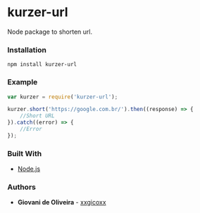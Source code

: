 # kurzer-url
Node package to shorten url.

### Installation
````
npm install kurzer-url
````

### Example
```javascript
var kurzer = require('kurzer-url');

kurzer.short('https://google.com.br/').then((response) => {
    //Short URL
}).catch((error) => {
    //Error
});
```

### Built With
* [Node.js](https://nodejs.org/en/)

### Authors
* **Giovani de Oliveira** - [xxgicoxx](https://github.com/xxgicoxx)